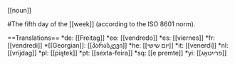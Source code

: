 [[noun]]

#The fifth day of the [[week]] (according to the ISO 8601 norm).

==Translations==
*de: [[Freitag]]
*eo: [[vendredo]]
*es: [[viernes]]
*fr: [[vendredi]]
*[[Georgian]]: [[პარასკევი]]
*he: [[יום שישי]]
*it: [[venerdì]]
*nl: [[vrijdag]]
*pl: [[piątek]]
*pt: [[sexta-feira]]
*sq: [[e premte]]
*yi: [[פרײַטאָג]]